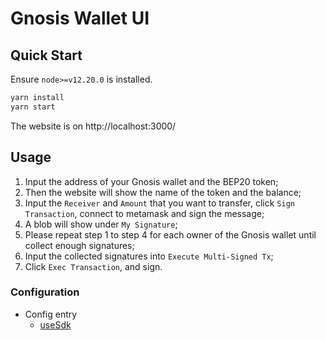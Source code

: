 # Gnosis Wallet UI

## Quick Start

Ensure `node>=v12.20.0` is installed.

```sh
yarn install
yarn start
```

The website is on http://localhost:3000/

## Usage

1. Input the address of your Gnosis wallet and the BEP20 token; 
2. Then the website will show the name of the token and the balance;
3. Input the `Receiver` and `Amount` that you want to transfer, click `Sign Transaction`, connect to metamask and sign the message;
4. A blob will show under `My Signature`;
5. Please repeat step 1 to step 4 for each owner of the Gnosis wallet until collect enough signatures;
6. Input the collected signatures into `Execute Multi-Signed Tx`;
7. Click `Exec Transaction`, and sign.

### Configuration

- Config entry
  - [useSdk](src/hooks/useSdk.ts)
